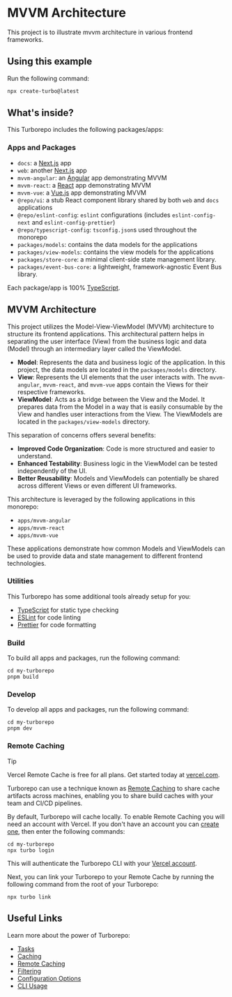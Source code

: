 # MVVM Architecture

This project is to illustrate mvvm architecture in various frontend frameworks.

## Using this example

Run the following command:

```sh
npx create-turbo@latest
```

## What's inside?

This Turborepo includes the following packages/apps:

### Apps and Packages

- `docs`: a [Next.js](https://nextjs.org/) app
- `web`: another [Next.js](https://nextjs.org/) app
- `mvvm-angular`: an [Angular](https://angular.io/) app demonstrating MVVM
- `mvvm-react`: a [React](https://react.dev/) app demonstrating MVVM
- `mvvm-vue`: a [Vue.js](https://vuejs.org/) app demonstrating MVVM
- `@repo/ui`: a stub React component library shared by both `web` and `docs` applications
- `@repo/eslint-config`: `eslint` configurations (includes `eslint-config-next` and `eslint-config-prettier`)
- `@repo/typescript-config`: `tsconfig.json`s used throughout the monorepo
- `packages/models`: contains the data models for the applications
- `packages/view-models`: contains the view models for the applications
- `packages/store-core`: a minimal client-side state management library.
- `packages/event-bus-core`: a lightweight, framework-agnostic Event Bus library.

Each package/app is 100% [TypeScript](https://www.typescriptlang.org/).

## MVVM Architecture

This project utilizes the Model-View-ViewModel (MVVM) architecture to structure its frontend applications. This architectural pattern helps in separating the user interface (View) from the business logic and data (Model) through an intermediary layer called the ViewModel.

- **Model**: Represents the data and business logic of the application. In this project, the data models are located in the `packages/models` directory.
- **View**: Represents the UI elements that the user interacts with. The `mvvm-angular`, `mvvm-react`, and `mvvm-vue` apps contain the Views for their respective frameworks.
- **ViewModel**: Acts as a bridge between the View and the Model. It prepares data from the Model in a way that is easily consumable by the View and handles user interactions from the View. The ViewModels are located in the `packages/view-models` directory.

This separation of concerns offers several benefits:

- **Improved Code Organization**: Code is more structured and easier to understand.
- **Enhanced Testability**: Business logic in the ViewModel can be tested independently of the UI.
- **Better Reusability**: Models and ViewModels can potentially be shared across different Views or even different UI frameworks.

This architecture is leveraged by the following applications in this monorepo:

- `apps/mvvm-angular`
- `apps/mvvm-react`
- `apps/mvvm-vue`

These applications demonstrate how common Models and ViewModels can be used to provide data and state management to different frontend technologies.

### Utilities

This Turborepo has some additional tools already setup for you:

- [TypeScript](https://www.typescriptlang.org/) for static type checking
- [ESLint](https://eslint.org/) for code linting
- [Prettier](https://prettier.io) for code formatting

### Build

To build all apps and packages, run the following command:

```
cd my-turborepo
pnpm build
```

### Develop

To develop all apps and packages, run the following command:

```
cd my-turborepo
pnpm dev
```

### Remote Caching

> [!TIP]
> Vercel Remote Cache is free for all plans. Get started today at [vercel.com](https://vercel.com/signup?/signup?utm_source=remote-cache-sdk&utm_campaign=free_remote_cache).

Turborepo can use a technique known as [Remote Caching](https://turborepo.com/docs/core-concepts/remote-caching) to share cache artifacts across machines, enabling you to share build caches with your team and CI/CD pipelines.

By default, Turborepo will cache locally. To enable Remote Caching you will need an account with Vercel. If you don't have an account you can [create one](https://vercel.com/signup?utm_source=turborepo-examples), then enter the following commands:

```
cd my-turborepo
npx turbo login
```

This will authenticate the Turborepo CLI with your [Vercel account](https://vercel.com/docs/concepts/personal-accounts/overview).

Next, you can link your Turborepo to your Remote Cache by running the following command from the root of your Turborepo:

```
npx turbo link
```

## Useful Links

Learn more about the power of Turborepo:

- [Tasks](https://turborepo.com/docs/crafting-your-repository/running-tasks)
- [Caching](https://turborepo.com/docs/crafting-your-repository/caching)
- [Remote Caching](https://turborepo.com/docs/core-concepts/remote-caching)
- [Filtering](https://turborepo.com/docs/crafting-your-repository/running-tasks#using-filters)
- [Configuration Options](https://turborepo.com/docs/reference/configuration)
- [CLI Usage](https://turborepo.com/docs/reference/command-line-reference)
